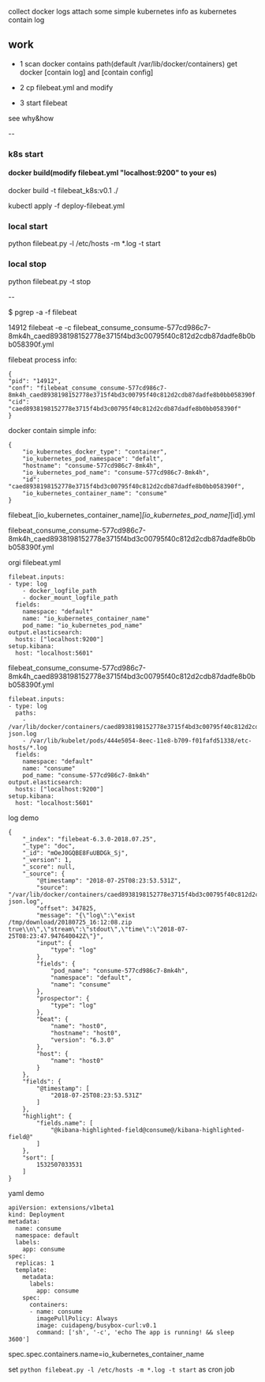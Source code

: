collect docker logs attach some simple kubernetes info as kubernetes contain log

## work

* 1 scan docker contains path(default /var/lib/docker/containers) get docker [contain log] and [contain config]

* 2 cp filebeat.yml and modify

* 3 start filebeat

see why&how

--

### k8s start

#### docker build(modify filebeat.yml "localhost:9200" to your es)

docker build -t filebeat_k8s:v0.1 ./

kubectl apply -f deploy-filebeat.yml

### local start

python filebeat.py -l /etc/hosts -m *.log -t start

### local stop

python filebeat.py -t stop

--

$ pgrep -a  -f filebeat

14912 filebeat -e -c filebeat_consume_consume-577cd986c7-8mk4h_caed8938198152778e3715f4bd3c00795f40c812d2cdb87dadfe8b0bb058390f.yml

filebeat process info:

```finfo
{
"pid": "14912",
"conf": "filebeat_consume_consume-577cd986c7-8mk4h_caed8938198152778e3715f4bd3c00795f40c812d2cdb87dadfe8b0bb058390f.yml",
"cid": "caed8938198152778e3715f4bd3c00795f40c812d2cdb87dadfe8b0bb058390f"
}
```

docker contain simple info:

```cinfo
{
    "io_kubernetes_docker_type": "container",
    "io_kubernetes_pod_namespace": "defalt",
    "hostname": "consume-577cd986c7-8mk4h",
    "io_kubernetes_pod_name": "consume-577cd986c7-8mk4h",
    "id": "caed8938198152778e3715f4bd3c00795f40c812d2cdb87dadfe8b0bb058390f",
    "io_kubernetes_container_name": "consume"
}
```

filebeat_[io_kubernetes_container_name]_[io_kubernetes_pod_name]_[id].yml

filebeat_consume_consume-577cd986c7-8mk4h_caed8938198152778e3715f4bd3c00795f40c812d2cdb87dadfe8b0bb058390f.yml

orgi filebeat.yml

```orgi
filebeat.inputs:
- type: log
    - docker_logfile_path
    - docker_mount_logfile_path
  fields:
    namespace: "default"
    name: "io_kubernetes_container_name"
    pod_name: "io_kubernetes_pod_name"
output.elasticsearch:
  hosts: ["localhost:9200"]
setup.kibana:
  host: "localhost:5601"
```

filebeat_consume_consume-577cd986c7-8mk4h_caed8938198152778e3715f4bd3c00795f40c812d2cdb87dadfe8b0bb058390f.yml

```desc
filebeat.inputs:
- type: log
  paths:
    - /var/lib/docker/containers/caed8938198152778e3715f4bd3c00795f40c812d2cdb87dadfe8b0bb058390f/caed8938198152778e3715f4bd3c00795f40c812d2cdb87dadfe8b0bb058390f-json.log
    - /var/lib/kubelet/pods/444e5054-8eec-11e8-b709-f01fafd51338/etc-hosts/*.log
  fields:
    namespace: "default"
    name: "consume"
    pod_name: "consume-577cd986c7-8mk4h"
output.elasticsearch:
  hosts: ["localhost:9200"]
setup.kibana:
  host: "localhost:5601"
```  

log demo

```demo
{
    "_index": "filebeat-6.3.0-2018.07.25",
    "_type": "doc",
    "_id": "mOeJ0GQBE8FuUBDGk_Sj",
    "_version": 1,
    "_score": null,
    "_source": {
        "@timestamp": "2018-07-25T08:23:53.531Z",
        "source": "/var/lib/docker/containers/caed8938198152778e3715f4bd3c00795f40c812d2cdb87dadfe8b0bb058390f/caed8938198152778e3715f4bd3c00795f40c812d2cdb87dadfe8b0bb058390f-json.log",
        "offset": 347825,
        "message": "{\"log\":\"exist /tmp/download/20180725_16:12:08.zip true\\n\",\"stream\":\"stdout\",\"time\":\"2018-07-25T08:23:47.947640042Z\"}",
        "input": {
            "type": "log"
        },
        "fields": {
            "pod_name": "consume-577cd986c7-8mk4h",
            "namespace": "default",
            "name": "consume"
        },
        "prospector": {
            "type": "log"
        },
        "beat": {
            "name": "host0",
            "hostname": "host0",
            "version": "6.3.0"
        },
        "host": {
            "name": "host0"
        }
    },
    "fields": {
        "@timestamp": [
            "2018-07-25T08:23:53.531Z"
        ]
    },
    "highlight": {
        "fields.name": [
            "@kibana-highlighted-field@consume@/kibana-highlighted-field@"
        ]
    },
    "sort": [
        1532507033531
    ]
}
```

yaml demo

```k8s
apiVersion: extensions/v1beta1
kind: Deployment
metadata:
  name: consume
  namespace: default
  labels:
    app: consume
spec:
  replicas: 1
  template:
    metadata:
      labels:
        app: consume
    spec:
      containers:
      - name: consume
        imagePullPolicy: Always
        image: cuidapeng/busybox-curl:v0.1
        command: ['sh', '-c', 'echo The app is running! && sleep 3600']
```

spec.spec.containers.name=io_kubernetes_container_name

set `python filebeat.py -l /etc/hosts -m *.log -t start` as cron job
